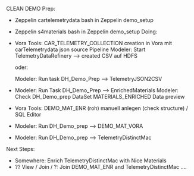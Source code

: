 CLEAN DEMO
Prep:
- Zeppelin cartelemetrydata bash in Zeppelin demo_setup
- Zeppelin s4materials bash in Zeppelin demo_setup
Doing:
- Vora Tools: CAR_TELEMETRY_COLLECTION creation in Vora mit carTelemetrydata json source
  Pipeline Modeler: Start TelemetryDataRefinery --> created CSV auf HDFS
  
	oder: 
	
  Modeler:    Run task DH_Demo_Prep --> TelemetryJSON2CSV
- Modeler:    Run Task DH_Demo_Prep --> EnrichedMaterials
  Modeler:    Check DH_Demo_prep DataSet MATERIALS_ENRICHED Data preview
- Vora Tools: DEMO_MAT_ENR (roh) manuell anlegen (check structure) / SQL Editor 
- Modeler:    Run DH_Demo_prep --> DEMO_MAT_VORA
- Modeler:    Run DH_Demo_prep --> TelemetryDistinctMac

Next Steps: 

- Somewhere:  Enrich TelemetryDistinctMac with Nice Materials
- ?? View / Join / ?:    Join DEMO_MAT_ENR and TelemetryDistinctMac ....
